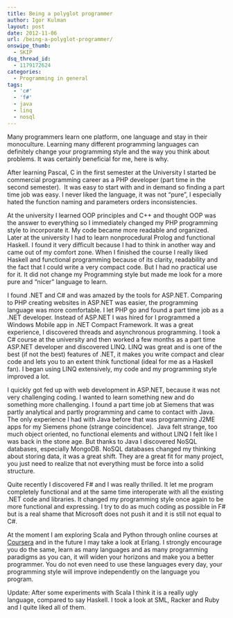 ```yaml
---
title: Being a polyglot programmer
author: Igor Kulman
layout: post
date: 2012-11-06
url: /being-a-polyglot-programmer/
onswipe_thumb:
  - SKIP
dsq_thread_id:
  - 1179172624
categories:
  - Programming in general
tags:
  - 'c#'
  - 'f#'
  - java
  - linq
  - nosql
---
```

Many programmers learn one platform, one language and stay in their monoculture. Learning many different programming languages can definitely change your programming style and the way you think about problems. It was certainly beneficial for me, here is why.

After learning Pascal, C in the first semester at the University I started be commercial programming career as a PHP developer (part time in the second semester).  It was easy to start with and in demand so finding a part time job was easy. I never liked the language, it was not &#8220;pure&#8221;, I especially hated the function naming and parameters orders inconsistencies.

At the university I learned OOP principles and C++ and thought OOP was the answer to everything so I immediately changed my PHP programming style to incorporate it. My code became more readable and organized.  Later at the university I had to learn nonprocedural Prolog and functional Haskell. I found it very difficult because I had to think in another way and came out of my comfort zone. When I finished the course I really liked Haskell and functional programming because of its clarity, readability and the fact that I could write a very compact code. But I had no practical use for it. It did not change my Programming style but made me look for a more pure and &#8220;nicer&#8221; language to learn.

<!--more-->

I found .NET and C# and was amazed by the tools for ASP.NET. Comparing to PHP creating websites in ASP.NET was easier, the programming language was more comfortable. I let PHP go and found a part time job as a .NET developer. Instead of ASP.NET I was hired for I programmed a Windows Mobile app in .NET Compact Framework. It was a great experience, I discovered threads and asynchronous programming. I took a C# course at the university and then worked a few months as a part time ASP.NET developer and discovered LINQ. LINQ was great and is one of the best (if not the best) features of .NET, it makes you write compact and clear code and lets you to an extent think functional (ideal for me as a Haskell fan). I began using LINQ extensively, my code and my programming style improved a lot.

I quickly got fed up with web development in ASP.NET, because it was not very challenging coding. I wanted to learn something new and do something more challenging. I found a part time job at Siemens that was partly analytical and partly programming and came to contact with Java. The only experience I had with Java before that was programming J2ME apps for my Siemens phone (strange coincidence).  Java felt strange, too much object oriented, no functional elements and without LINQ I felt like I was back in the stone age. But thanks to Java I discovered NoSQL databases, especially MongoDB. NoSQL databases changed my thinking about storing data, it was a great shift. They are a great fit for many project, you just need to realize that not everything must be force into a solid structure.

Quite recently I discovered F# and I was really thrilled. It let me program completely functional and at the same time interoperate with all the existing .NET code and libraries. It changed my programming style once again to be more functional and expressing. I try to do as much coding as possible in F# but is a real shame that Microsoft does not push it and it is still not equal to C#.

At the moment I am exploring Scala and Python through online courses at [Coursera][1] and in the future I may take a look at Erlang. I strongly encourage you do the same, learn as many languages and as many programming paradigms as you can, it will widen your horizons and make you a better programmer. You do not even need to use these languages every day, your programming style will improve independently on the language you program.

Update: After some experiments with Scala I think it is a really ugly language, compared to say Haskell. I took a look at SML, Racker and Ruby and I quite liked all of them.

 [1]: http://coursera.org